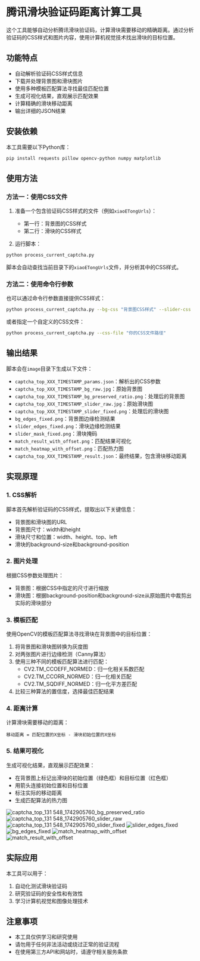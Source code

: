 # 腾讯滑块验证码距离计算工具

这个工具能够自动分析腾讯滑块验证码，计算滑块需要移动的精确距离。通过分析验证码的CSS样式和图片内容，使用计算机视觉技术找出滑块的目标位置。

## 功能特点

- 自动解析验证码CSS样式信息
- 下载并处理背景图和滑块图片
- 使用多种模板匹配算法寻找最佳匹配位置
- 生成可视化结果，直观展示匹配效果
- 计算精确的滑块移动距离
- 输出详细的JSON结果

## 安装依赖

本工具需要以下Python库：

```bash
pip install requests pillow opencv-python numpy matplotlib
```

## 使用方法

### 方法一：使用CSS文件

1. 准备一个包含验证码CSS样式的文件（例如`xiaoETongUrls`）：
   - 第一行：背景图的CSS样式
   - 第二行：滑块的CSS样式

2. 运行脚本：

```bash
python process_current_captcha.py
```

脚本会自动查找当前目录下的`xiaoETongUrls`文件，并分析其中的CSS样式。

### 方法二：使用命令行参数

也可以通过命令行参数直接提供CSS样式：

```bash
python process_current_captcha.py --bg-css "背景图CSS样式" --slider-css "滑块CSS样式"
```

或者指定一个自定义的CSS文件：

```bash
python process_current_captcha.py --css-file "你的CSS文件路径"
```

## 输出结果

脚本会在`image`目录下生成以下文件：

- `captcha_top_XXX_TIMESTAMP_params.json`：解析出的CSS参数
- `captcha_top_XXX_TIMESTAMP_bg_raw.jpg`：原始背景图
- `captcha_top_XXX_TIMESTAMP_bg_preserved_ratio.png`：处理后的背景图
- `captcha_top_XXX_TIMESTAMP_slider_raw.jpg`：原始滑块图
- `captcha_top_XXX_TIMESTAMP_slider_fixed.png`：处理后的滑块图
- `bg_edges_fixed.png`：背景图边缘检测结果
- `slider_edges_fixed.png`：滑块边缘检测结果
- `slider_mask_fixed.png`：滑块掩码
- `match_result_with_offset.png`：匹配结果可视化
- `match_heatmap_with_offset.png`：匹配热力图
- `captcha_top_XXX_TIMESTAMP_result.json`：最终结果，包含滑块移动距离

## 实现原理

### 1. CSS解析

脚本首先解析验证码的CSS样式，提取出以下关键信息：

- 背景图和滑块图的URL
- 背景图尺寸：width和height
- 滑块尺寸和位置：width、height、top、left
- 滑块的background-size和background-position

### 2. 图片处理

根据CSS参数处理图片：

- 背景图：根据CSS中指定的尺寸进行缩放
- 滑块图：根据background-position和background-size从原始图片中裁剪出实际的滑块部分

### 3. 模板匹配

使用OpenCV的模板匹配算法寻找滑块在背景图中的目标位置：

1. 将背景图和滑块图转换为灰度图
2. 对两张图片进行边缘检测（Canny算法）
3. 使用三种不同的模板匹配算法进行匹配：
   - CV2.TM_CCOEFF_NORMED：归一化相关系数匹配
   - CV2.TM_CCORR_NORMED：归一化相关匹配
   - CV2.TM_SQDIFF_NORMED：归一化平方差匹配
4. 比较三种算法的置信度，选择最佳匹配结果

### 4. 距离计算

计算滑块需要移动的距离：

```
移动距离 = 匹配位置的X坐标 - 滑块初始位置的X坐标
```

### 5. 结果可视化

生成可视化结果，直观展示匹配效果：

- 在背景图上标记出滑块的初始位置（绿色框）和目标位置（红色框）
- 用箭头连接初始位置和目标位置
- 标注实际的移动距离
- 生成匹配算法的热力图

![captcha_top_131 548_1742905760_bg_preserved_ratio](https://github.com/user-attachments/assets/c51487b1-237e-444f-9641-9e11b8d513ec)
![captcha_top_131 548_1742905760_slider_raw](https://github.com/user-attachments/assets/459fbd01-34e3-4b67-8ef3-239d404ceae4)
![captcha_top_131 548_1742905760_slider_fixed](https://github.com/user-attachments/assets/c5555666-7285-4873-83e9-5180573b82ff)
![slider_edges_fixed](https://github.com/user-attachments/assets/2d2d3bb9-0625-45a3-866f-b004b749b0e4)
![bg_edges_fixed](https://github.com/user-attachments/assets/5c813508-d2b0-4112-8269-e8b28de6f751) 
![match_heatmap_with_offset](https://github.com/user-attachments/assets/4be34a46-bd86-423c-9fec-1503b6a61152)
![match_result_with_offset](https://github.com/user-attachments/assets/404177c6-4256-4996-99e2-0c4f9f72453c)


## 实际应用

本工具可以用于：

1. 自动化测试滑块验证码
2. 研究验证码的安全性和有效性
3. 学习计算机视觉和图像处理技术

## 注意事项

- 本工具仅供学习和研究使用
- 请勿用于任何非法活动或绕过正常的验证流程
- 在使用第三方API和网站时，请遵守相关服务条款 

